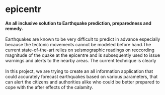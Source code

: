 # epicentr
**An all inclusive solution to Earthquake prediction, preparedness and remedy.** <br/>
<br/>
Earthquakes are known to be very difficult to predict in advance especially because the tectonic movements cannot be modeled before hand.The current state-of-the-art relies on seismographic readings on reccording magnitude of the quake at the epicentre and is subsequently used to issue warnings and alerts to the nearby areas. The current technique is clearly 
<br/>
<br/>
In this project, we are trying to create an all information application that could accurately forecast earthquakes based on various parameters, that can alert the citizens and authorities alike who could be better prepared to cope with the after effects of the calamity.


